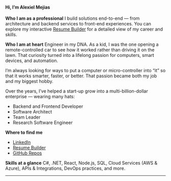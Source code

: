 #### Hi, I’m Alexiel Mejias

**Who I am as a professional**
I build solutions end-to-end — from architecture and backend services to front-end experiences. You can explore my interactive [Resume Builder](http://alexiel.homedns.org/resume/) for a detailed view of my career and skills.

**Who I am at heart**
Engineer in my DNA. As a kid, I was the one opening a remote-controlled car to see how it worked rather than driving it on the lawn. That curiosity turned into a lifelong passion for computers, smart devices, and automation.

I’m always looking for ways to put a computer or micro-controller into “it” so that it works smarter, faster, or better. That passion became both my job and my biggest hobby.

Over the years, I’ve helped a start-up grow into a multi-billion-dollar enterprise — wearing many hats:

* Backend and Frontend Developer
* Software Architect
* Team Leader
* Research Software Engineer

**Where to find me**

* [LinkedIn](https://www.linkedin.com/in/alexiel-mejias-106782174/)
* [Resume Builder](http://alexiel.homedns.org/resume/)
* [GitHub Repos](https://github.com/alexielm)

**Skills at a glance**
C#, .NET, React, Node.js, SQL, Cloud Services (AWS & Azure), APIs & Integrations, DevOps practices, and more.

---
